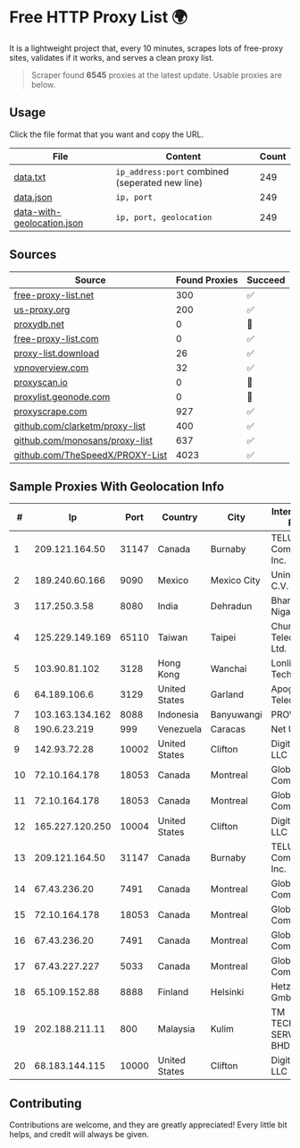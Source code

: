 
# Free HTTP Proxy List 🌍

It is a lightweight project that, every 10 minutes, scrapes lots of free-proxy sites, validates if it works, and serves a clean proxy list.


> Scraper found **6545** proxies at the latest update. Usable proxies are below.

## Usage

Click the file format that you want and copy the URL.


|File|Content|Count|
|----|-------|-----|
|[data.txt](https://raw.githubusercontent.com/themiralay/Proxy-List-World/master/data.txt)|`ip_address:port` combined (seperated new line)|249|
|[data.json](https://raw.githubusercontent.com/themiralay/Proxy-List-World/master/data.json)|`ip, port`|249|
|[data-with-geolocation.json](https://raw.githubusercontent.com/themiralay/Proxy-List-World/master/data-with-geolocation.json)|`ip, port, geolocation`|249|

## Sources

|Source|Found Proxies|Succeed|
|------|-------------|-------|
|[free-proxy-list.net](https://free-proxy-list.net)|300|✅|
|[us-proxy.org](https://www.us-proxy.org)|200|✅|
|[proxydb.net](http://proxydb.net)|0|🚫|
|[free-proxy-list.com](https://free-proxy-list.com/?page=&port=&type%5B%5D=http&type%5B%5D=https&up_time=0&search=Search)|0|✅|
|[proxy-list.download](https://www.proxy-list.download/HTTP)|26|✅|
|[vpnoverview.com](https://vpnoverview.com/privacy/anonymous-browsing/free-proxy-servers)|32|✅|
|[proxyscan.io](https://www.proxyscan.io)|0|🚫|
|[proxylist.geonode.com](https://proxylist.geonode.com/api/proxy-list?limit=300&page=1&sort_by=lastChecked&sort_type=desc&protocols=http,https)|0|🚫|
|[proxyscrape.com](https://api.proxyscrape.com/v2/?request=displayproxies&protocol=http&timeout=10000&country=all&ssl=all&anonymity=all)|927|✅|
|[github.com/clarketm/proxy-list](https://raw.githubusercontent.com/clarketm/proxy-list/master/proxy-list-raw.txt)|400|✅|
|[github.com/monosans/proxy-list](https://raw.githubusercontent.com/monosans/proxy-list/main/proxies/http.txt)|637|✅|
|[github.com/TheSpeedX/PROXY-List](https://raw.githubusercontent.com/TheSpeedX/PROXY-List/master/http.txt)|4023|✅|


## Sample Proxies With Geolocation Info

|#|Ip|Port|Country|City|Internet Service Provider|
|-|--|----|-------|----|-------------------------|
|1|209.121.164.50|31147|Canada|Burnaby|TELUS Communications Inc.|
|2|189.240.60.166|9090|Mexico|Mexico City|Uninet S.A. de C.V.|
|3|117.250.3.58|8080|India|Dehradun|Bharat Sanchar Nigam Ltd|
|4|125.229.149.169|65110|Taiwan|Taipei|Chunghwa Telecom Co., Ltd.|
|5|103.90.81.102|3128|Hong Kong|Wanchai|Lonlife Technology Co.|
|6|64.189.106.6|3129|United States|Garland|Apogee Telecom Inc.|
|7|103.163.134.162|8088|Indonesia|Banyuwangi|PROVITEL|
|8|190.6.23.219|999|Venezuela|Caracas|Net Uno|
|9|142.93.72.28|10002|United States|Clifton|DigitalOcean, LLC|
|10|72.10.164.178|18053|Canada|Montreal|GloboTech Communications|
|11|72.10.164.178|18053|Canada|Montreal|GloboTech Communications|
|12|165.227.120.250|10004|United States|Clifton|DigitalOcean, LLC|
|13|209.121.164.50|31147|Canada|Burnaby|TELUS Communications Inc.|
|14|67.43.236.20|7491|Canada|Montreal|GloboTech Communications|
|15|72.10.164.178|18053|Canada|Montreal|GloboTech Communications|
|16|67.43.236.20|7491|Canada|Montreal|GloboTech Communications|
|17|67.43.227.227|5033|Canada|Montreal|GloboTech Communications|
|18|65.109.152.88|8888|Finland|Helsinki|Hetzner Online GmbH|
|19|202.188.211.11|800|Malaysia|Kulim|TM TECHNOLOGY SERVICES SDN BHD|
|20|68.183.144.115|10000|United States|Clifton|DigitalOcean, LLC|



## Contributing

Contributions are welcome, and they are greatly appreciated! Every
little bit helps, and credit will always be given.

